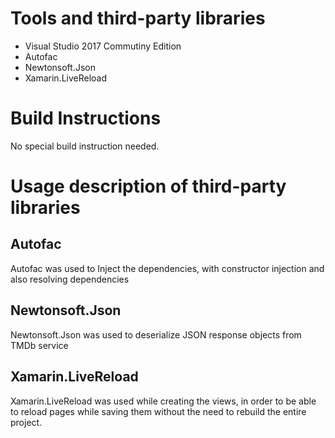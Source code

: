 # Tools and third-party libraries

 - Visual Studio 2017 Commutiny Edition
 - Autofac
 - Newtonsoft.Json
 - Xamarin.LiveReload

# Build Instructions

No special build instruction needed.

# Usage description of third-party libraries
## Autofac
Autofac was used to Inject the dependencies, with constructor injection and also resolving dependencies

## Newtonsoft.Json
Newtonsoft.Json was used to deserialize JSON response objects from TMDb service

## Xamarin.LiveReload
Xamarin.LiveReload was used while creating the views, in order to be able to reload pages while saving them without the need to rebuild the entire project.